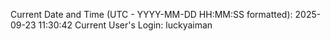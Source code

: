 Current Date and Time (UTC - YYYY-MM-DD HH:MM:SS formatted): 2025-09-23 11:30:42
Current User's Login: luckyaiman
